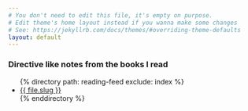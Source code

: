 ```yaml
---
# You don't need to edit this file, it's empty on purpose.
# Edit theme's home layout instead if you wanna make some changes
# See: https://jekyllrb.com/docs/themes/#overriding-theme-defaults
layout: default
---
```


<div class="home">
  <h3>Directive like notes from the books I read</h3>
  <ul class="post-list">
    {% directory path: reading-feed exclude: index %}
    <li>
      <a href="{{ file.slug }}">{{ file.slug }}</a>
    </li>
    {% enddirectory %}
  </ul>
</div>
